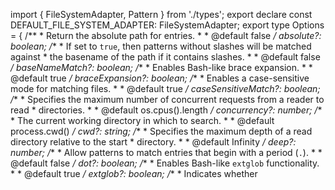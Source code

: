 import { FileSystemAdapter, Pattern } from './types';
export declare const DEFAULT_FILE_SYSTEM_ADAPTER: FileSystemAdapter;
export type Options = {
    /**
     * Return the absolute path for entries.
     *
     * @default false
     */
    absolute?: boolean;
    /**
     * If set to `true`, then patterns without slashes will be matched against
     * the basename of the path if it contains slashes.
     *
     * @default false
     */
    baseNameMatch?: boolean;
    /**
     * Enables Bash-like brace expansion.
     *
     * @default true
     */
    braceExpansion?: boolean;
    /**
     * Enables a case-sensitive mode for matching files.
     *
     * @default true
     */
    caseSensitiveMatch?: boolean;
    /**
     * Specifies the maximum number of concurrent requests from a reader to read
     * directories.
     *
     * @default os.cpus().length
     */
    concurrency?: number;
    /**
     * The current working directory in which to search.
     *
     * @default process.cwd()
     */
    cwd?: string;
    /**
     * Specifies the maximum depth of a read directory relative to the start
     * directory.
     *
     * @default Infinity
     */
    deep?: number;
    /**
     * Allow patterns to match entries that begin with a period (`.`).
     *
     * @default false
     */
    dot?: boolean;
    /**
     * Enables Bash-like `extglob` functionality.
     *
     * @default true
     */
    extglob?: boolean;
    /**
     * Indicates whether 